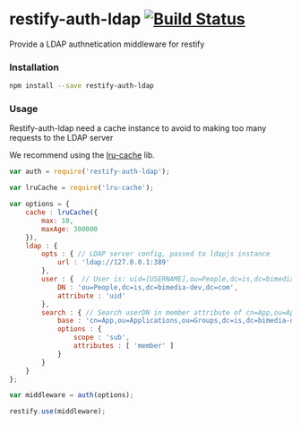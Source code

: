 # restify-auth-ldap [![Build Status](https://travis-ci.org/bimedia-fr/restify-auth-ldap.svg?branch=master)](https://travis-ci.org/bimedia-fr/restify-auth-ldap)

Provide a LDAP authnetication middleware for restify

### Installation

```sh
npm install --save restify-auth-ldap
```

### Usage
Restify-auth-ldap need a cache instance to avoid to making too many requests to the LDAP server

We recommend using the [lru-cache](https://github.com/isaacs/node-lru-cache)  lib.

```js
var auth = require('restify-auth-ldap');

var lruCache = require('lru-cache');

var options = {
    cache : lruCache({
        max: 10,
        maxAge: 300000
    }),
    ldap : {
        opts : { // LDAP server config, passed to ldapjs instance
            url : 'ldap://127.0.0.1:389'
        },
        user : {  // User is: uid=[USERNAME],ou=People,dc=is,dc=bimedia-dev,dc=com 
            DN : 'ou=People,dc=is,dc=bimedia-dev,dc=com',
            attribute : 'uid'
        },
        search : { // Search userDN in member attribute of cn=App,ou=Applications,ou=Groups,dc=is,dc=bimedia-dev,dc=com
            base : 'cn=App,ou=Applications,ou=Groups,dc=is,dc=bimedia-dev,dc=com',
            options : {
                scope : 'sub',
                attributes : [ 'member' ]
            }
        }
    }
};

var middleware = auth(options);

restify.use(middleware);
```